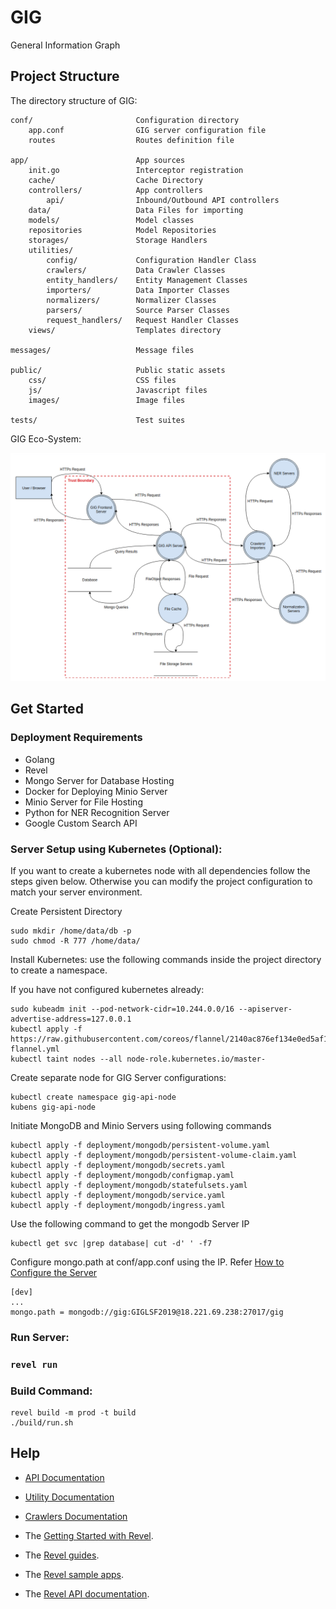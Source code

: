 # GIG
General Information Graph

## Project Structure

The directory structure of GIG:

    conf/                       Configuration directory
        app.conf                GIG server configuration file
        routes                  Routes definition file

    app/                        App sources
        init.go                 Interceptor registration
        cache/                  Cache Directory
        controllers/            App controllers
            api/                Inbound/Outbound API controllers
        data/                   Data Files for importing             
        models/                 Model classes
        repositories            Model Repositories
        storages/               Storage Handlers
        utilities/
            config/             Configuration Handler Class
            crawlers/           Data Crawler Classes
            entity_handlers/    Entity Management Classes
            importers/          Data Importer Classes
            normalizers/        Normalizer Classes
            parsers/            Source Parser Classes
            request_handlers/   Request Handler Classes
        views/                  Templates directory            

    messages/                   Message files

    public/                     Public static assets
        css/                    CSS files
        js/                     Javascript files
        images/                 Image files

    tests/                      Test suites
    
GIG Eco-System:

![GIG High Level Architecture](docs/images/gig_dataflow_diagram.png)

## Get Started

### Deployment Requirements
* Golang
* Revel
* Mongo Server for Database Hosting
* Docker for Deploying Minio Server
* Minio Server for File Hosting
* Python for NER Recognition Server
* Google Custom Search API

### Server Setup using Kubernetes (Optional):
If you want to create a kubernetes node with all dependencies follow the steps given below. Otherwise you can modify the project configuration to match your server environment.

Create Persistent Directory

    sudo mkdir /home/data/db -p
    sudo chmod -R 777 /home/data/
    
Install Kubernetes: use the following commands inside the project directory to create a namespace.

If you have not configured kubernetes already:

    sudo kubeadm init --pod-network-cidr=10.244.0.0/16 --apiserver-advertise-address=127.0.0.1
    kubectl apply -f https://raw.githubusercontent.com/coreos/flannel/2140ac876ef134e0ed5af15c65e414cf26827915/Documentation/kube-flannel.yml
    kubectl taint nodes --all node-role.kubernetes.io/master-
    
Create separate node for GIG Server configurations:
    
    kubectl create namespace gig-api-node
    kubens gig-api-node
    
Initiate MongoDB and Minio Servers using following commands

    kubectl apply -f deployment/mongodb/persistent-volume.yaml
    kubectl apply -f deployment/mongodb/persistent-volume-claim.yaml
    kubectl apply -f deployment/mongodb/secrets.yaml
    kubectl apply -f deployment/mongodb/configmap.yaml
    kubectl apply -f deployment/mongodb/statefulsets.yaml
    kubectl apply -f deployment/mongodb/service.yaml
    kubectl apply -f deployment/mongodb/ingress.yaml
    
Use the following command to get the mongodb Server IP

    kubectl get svc |grep database| cut -d' ' -f7
    
Configure mongo.path at conf/app.conf using the IP. Refer [How to Configure the Server](conf/README.md)

    [dev]
    ...
    mongo.path = mongodb://gig:GIGLSF2019@18.221.69.238:27017/gig

### Run Server:

### `revel run`
    
### Build Command:

    revel build -m prod -t build
    ./build/run.sh

## Help
* [API Documentation](https://app.swaggerhub.com/apis-docs/LSFGIG/GIG_API/1.0.0)
* [Utility Documentation](commons/README.md)
* [Crawlers Documentation](scripts/crawlers/README.md)

* The [Getting Started with Revel](http://revel.github.io/tutorial/gettingstarted.html).
* The [Revel guides](http://revel.github.io/manual/index.html).
* The [Revel sample apps](http://revel.github.io/examples/index.html).
* The [Revel API documentation](https://godoc.org/github.com/revel/revel).